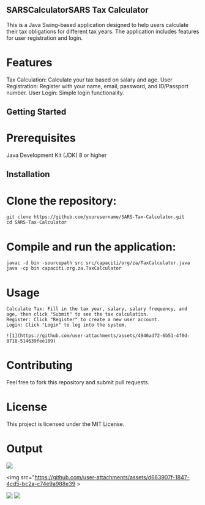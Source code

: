 ## SARSCalculatorSARS Tax Calculator
This is a Java Swing-based application designed to help users calculate their tax obligations for different tax years. The application includes features for user registration and login.

# Features
  Tax Calculation: Calculate your tax based on salary and age.
  User Registration: Register with your name, email, password, and ID/Passport number.
  User Login: Simple login functionality.
## Getting Started
# Prerequisites
  Java Development Kit (JDK) 8 or higher
## Installation
# Clone the repository:

    git clone https://github.com/yourusername/SARS-Tax-Calculator.git
    cd SARS-Tax-Calculator
# Compile and run the application:


    javac -d bin -sourcepath src src/capaciti/org/za/TaxCalculator.java
    java -cp bin capaciti.org.za.TaxCalculator
# Usage
    Calculate Tax: Fill in the tax year, salary, salary frequency, and age, then click "Submit" to see the tax calculation.
    Register: Click "Register" to create a new user account.
    Login: Click "Login" to log into the system.

    ![1](https://github.com/user-attachments/assets/4946ad72-6b51-4f0d-8718-514639fee189)
# Contributing
Feel free to fork this repository and submit pull requests.

# License
This project is licensed under the MIT License.
# Output
  <img src="github.com/user-attachments/assets/00d4c33c-3c61-4c84-9053-26c3f3643765" >

  <img src="https://github.com/user-attachments/assets/d663907f-1847-4cd5-bc2a-c74e9a988e39 >

  <img src="https://github.com/user-attachments/assets/deef2cfe-4eeb-47db-aea3-c2bd466998dd" >
  <img src="https://github.com/user-attachments/assets/2c70c375-6f81-4578-afd8-6fd87e5fd0a3" >
